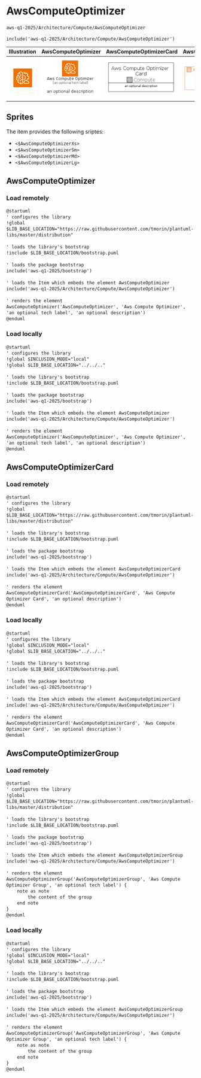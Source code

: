 # AwsComputeOptimizer


```text
aws-q1-2025/Architecture/Compute/AwsComputeOptimizer
```

```text
include('aws-q1-2025/Architecture/Compute/AwsComputeOptimizer')
```



| Illustration | AwsComputeOptimizer | AwsComputeOptimizerCard | AwsComputeOptimizerGroup |
| :---: | :---: | :---: | :---: |
| ![illustration for Illustration](../../../aws-q1-2025/Architecture/Compute/AwsComputeOptimizer.png) | ![illustration for AwsComputeOptimizer](../../../aws-q1-2025/Architecture/Compute/AwsComputeOptimizer.Local.png) | ![illustration for AwsComputeOptimizerCard](../../../aws-q1-2025/Architecture/Compute/AwsComputeOptimizerCard.Local.png) | ![illustration for AwsComputeOptimizerGroup](../../../aws-q1-2025/Architecture/Compute/AwsComputeOptimizerGroup.Local.png) |



## Sprites
The item provides the following sriptes:

- `<$AwsComputeOptimizerXs>`
- `<$AwsComputeOptimizerSm>`
- `<$AwsComputeOptimizerMd>`
- `<$AwsComputeOptimizerLg>`





## AwsComputeOptimizer

### Load remotely
```plantuml
@startuml
' configures the library
!global $LIB_BASE_LOCATION="https://raw.githubusercontent.com/tmorin/plantuml-libs/master/distribution"

' loads the library's bootstrap
!include $LIB_BASE_LOCATION/bootstrap.puml

' loads the package bootstrap
include('aws-q1-2025/bootstrap')

' loads the Item which embeds the element AwsComputeOptimizer
include('aws-q1-2025/Architecture/Compute/AwsComputeOptimizer')

' renders the element
AwsComputeOptimizer('AwsComputeOptimizer', 'Aws Compute Optimizer', 'an optional tech label', 'an optional description')
@enduml
```

### Load locally
```plantuml
@startuml
' configures the library
!global $INCLUSION_MODE="local"
!global $LIB_BASE_LOCATION="../../.."

' loads the library's bootstrap
!include $LIB_BASE_LOCATION/bootstrap.puml

' loads the package bootstrap
include('aws-q1-2025/bootstrap')

' loads the Item which embeds the element AwsComputeOptimizer
include('aws-q1-2025/Architecture/Compute/AwsComputeOptimizer')

' renders the element
AwsComputeOptimizer('AwsComputeOptimizer', 'Aws Compute Optimizer', 'an optional tech label', 'an optional description')
@enduml
```

## AwsComputeOptimizerCard

### Load remotely
```plantuml
@startuml
' configures the library
!global $LIB_BASE_LOCATION="https://raw.githubusercontent.com/tmorin/plantuml-libs/master/distribution"

' loads the library's bootstrap
!include $LIB_BASE_LOCATION/bootstrap.puml

' loads the package bootstrap
include('aws-q1-2025/bootstrap')

' loads the Item which embeds the element AwsComputeOptimizerCard
include('aws-q1-2025/Architecture/Compute/AwsComputeOptimizer')

' renders the element
AwsComputeOptimizerCard('AwsComputeOptimizerCard', 'Aws Compute Optimizer Card', 'an optional description')
@enduml
```

### Load locally
```plantuml
@startuml
' configures the library
!global $INCLUSION_MODE="local"
!global $LIB_BASE_LOCATION="../../.."

' loads the library's bootstrap
!include $LIB_BASE_LOCATION/bootstrap.puml

' loads the package bootstrap
include('aws-q1-2025/bootstrap')

' loads the Item which embeds the element AwsComputeOptimizerCard
include('aws-q1-2025/Architecture/Compute/AwsComputeOptimizer')

' renders the element
AwsComputeOptimizerCard('AwsComputeOptimizerCard', 'Aws Compute Optimizer Card', 'an optional description')
@enduml
```

## AwsComputeOptimizerGroup

### Load remotely
```plantuml
@startuml
' configures the library
!global $LIB_BASE_LOCATION="https://raw.githubusercontent.com/tmorin/plantuml-libs/master/distribution"

' loads the library's bootstrap
!include $LIB_BASE_LOCATION/bootstrap.puml

' loads the package bootstrap
include('aws-q1-2025/bootstrap')

' loads the Item which embeds the element AwsComputeOptimizerGroup
include('aws-q1-2025/Architecture/Compute/AwsComputeOptimizer')

' renders the element
AwsComputeOptimizerGroup('AwsComputeOptimizerGroup', 'Aws Compute Optimizer Group', 'an optional tech label') {
    note as note
        the content of the group
    end note
}
@enduml
```

### Load locally
```plantuml
@startuml
' configures the library
!global $INCLUSION_MODE="local"
!global $LIB_BASE_LOCATION="../../.."

' loads the library's bootstrap
!include $LIB_BASE_LOCATION/bootstrap.puml

' loads the package bootstrap
include('aws-q1-2025/bootstrap')

' loads the Item which embeds the element AwsComputeOptimizerGroup
include('aws-q1-2025/Architecture/Compute/AwsComputeOptimizer')

' renders the element
AwsComputeOptimizerGroup('AwsComputeOptimizerGroup', 'Aws Compute Optimizer Group', 'an optional tech label') {
    note as note
        the content of the group
    end note
}
@enduml
```

